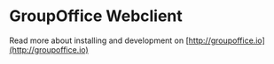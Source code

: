 GroupOffice Webclient
===========================

Read more about installing and development on [http://groupoffice.io](http://groupoffice.io)
